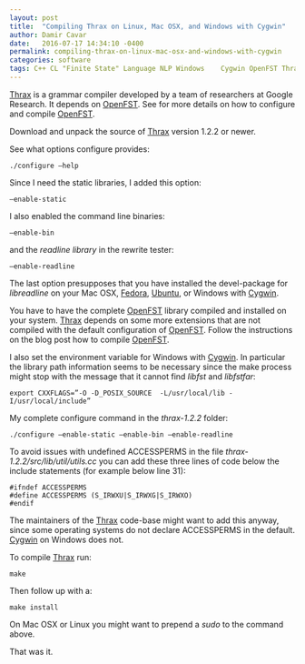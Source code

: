 ```yaml
---
layout: post
title:  "Compiling Thrax on Linux, Mac OSX, and Windows with Cygwin"
author: Damir Cavar
date:   2016-07-17 14:34:10 -0400
permalink: compiling-thrax-on-linux-mac-osx-and-windows-with-cygwin
categories: software
tags: C++ CL "Finite State" Language NLP Windows	Cygwin OpenFST Thrax
---
```

[Thrax] is a grammar compiler developed by a team of researchers at Google Research. It depends on [OpenFST].
See for more details on how to configure and compile [OpenFST].

Download and unpack the source of [Thrax] version 1.2.2 or newer.

See what options configure provides:

    ./configure –help

Since I need the static libraries, I added this option:

    –enable-static

I also enabled the command line binaries:

    –enable-bin

and the *readline library* in the rewrite tester:

    –enable-readline

The last option presupposes that you have installed the devel-package for *libreadline* on your Mac OSX, [Fedora],
[Ubuntu], or Windows with [Cygwin].

You have to have the complete [OpenFST] library compiled and installed on your system. [Thrax] depends on some more
extensions that are not compiled with the default configuration of [OpenFST]. Follow the instructions on the blog
post how to compile [OpenFST].

I also set the environment variable for Windows with [Cygwin]. In particular the library path information seems to be
necessary since the make process might stop with the message that it cannot find *libfst* and *libfstfar*:

    export CXXFLAGS=”-O -D_POSIX_SOURCE  -L/usr/local/lib -I/usr/local/include”

My complete configure command in the *thrax-1.2.2* folder:

    ./configure –enable-static –enable-bin –enable-readline

To avoid issues with undefined ACCESSPERMS in the file *thrax-1.2.2/src/lib/util/utils.cc* you can add these three
lines of code below the include statements (for example below line 31):

    #ifndef ACCESSPERMS
    #define ACCESSPERMS (S_IRWXU|S_IRWXG|S_IRWXO)
    #endif

The maintainers of the [Thrax] code-base might want to add this anyway, since some operating systems do not declare
ACCESSPERMS in the default. [Cygwin] on Windows does not.

To compile [Thrax] run:

    make

Then follow up with a:

    make install

On Mac OSX or Linux you might want to prepend a *sudo* to the command above.

That was it.


[Thrax]: http://openfst.cs.nyu.edu/twiki/bin/view/GRM/Thrax "Thrax"
[OpenFST]: http://www.openfst.org/twiki/bin/view/FST/WebHome "OpenFST"
[Fedora]: https://getfedora.org/ "Fedora"
[Ubuntu]: http://www.ubuntu.com/ "Ubuntu"
[Cygwin]: http://cygwin.com/ "Cygwin"
